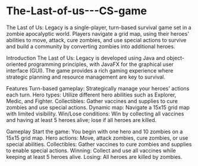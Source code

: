 # The-Last-of-us---CS-game
The Last of Us: Legacy is a single-player, turn-based survival game set in a zombie apocalyptic world. Players navigate a grid map, using their heroes' abilities to move, attack, cure zombies, and use special actions to survive and build a community by converting zombies into additional heroes.

Introduction The Last of Us: Legacy is developed using Java and object-oriented programming principles, with JavaFX for the graphical user interface (GUI). The game provides a rich gaming experience where strategic planning and resource management are key to survival.

Features Turn-based gameplay: Strategically manage your heroes' actions each turn. Hero types: Utilize different hero abilities such as Explorer, Medic, and Fighter. Collectibles: Gather vaccines and supplies to cure zombies and use special actions. Dynamic map: Navigate a 15x15 grid map with limited visibility. Win/Lose conditions: Win by collecting all vaccines and having at least 5 heroes alive; lose if all heroes are killed.

Gameplay Start the game: You begin with one hero and 10 zombies on a 15x15 grid map. Hero actions: Move, attack zombies, cure zombies, or use special abilities. Collectibles: Gather vaccines to cure zombies and supplies to enable special actions. Winning: Collect and use all vaccines while keeping at least 5 heroes alive. Losing: All heroes are killed by zombies.
